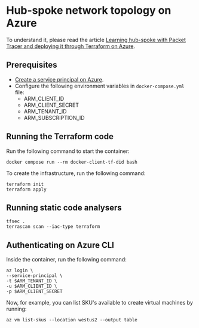 # Hub-spoke network topology on Azure

To understand it, please read the article [Learning hub-spoke with Packet Tracer and deploying it through Terraform on Azure](https://www.willianantunes.com/blog/2024/02/learning-hub-spoke-with-packet-tracer-and-deploying-it-through-terraform-on-azure/).

## Prerequisites

- [Create a service principal on Azure](https://registry.terraform.io/providers/hashicorp/azurerm/latest/docs/guides/service_principal_client_secret).
- Configure the following environment variables in `docker-compose.yml` file:
  - ARM_CLIENT_ID
  - ARM_CLIENT_SECRET
  - ARM_TENANT_ID
  - ARM_SUBSCRIPTION_ID

## Running the Terraform code

Run the following command to start the container:

```shell
docker compose run --rm docker-client-tf-did bash
```

To create the infrastructure, run the following command:

```shell
terraform init
terraform apply
```

## Running static code analysers

```shell
tfsec .
terrascan scan --iac-type terraform
```

## Authenticating on Azure CLI

Inside the container, run the following command:

```shell
az login \
--service-principal \
-t $ARM_TENANT_ID \
-u $ARM_CLIENT_ID \
-p $ARM_CLIENT_SECRET
```

Now, for example, you can list SKU's available to create virtual machines by running:

```shell
az vm list-skus --location westus2 --output table
```
